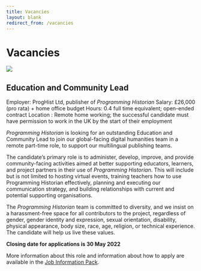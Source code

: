 ```yaml
---
title: Vacancies
layout: blank
redirect_from: /vacancies
---
```


# Vacancies

<img src="{{site.baseurl}}/images/blog/small-owl.png" class="centerImage"/>

## Education and Community Lead

Employer: ProgHist Ltd, publisher of _Programming Historian_
Salary: £26,000 (pro rata) + home office budget
Hours: 0.4 full time equivalent; open-ended contract
Location : Remote home working; the successful candidate must have permission to work in the UK by the start of their employment

_Programming Historian_ is looking for an outstanding Education and Community Lead to join our global-facing digital humanities team in a remote part-time role, to support our multilingual publishing teams.

The candidate’s primary role is to administer, develop, improve, and provide community-facing activities aimed at better supporting educators, learners, and project partners in their use of _Programming Historian_. This will include but is not limited to hosting virtual events, training teachers how to use Programming Historian effectively, planning and executing our communication strategy, and building relationships with current and potential supporting organisations.

The _Programming Historian_ team is committed to diversity, and we insist on a harassment-free space for all contributors to the project, regardless of gender, gender identity and expression, sexual orientation, disability, physical appearance, body size, race, age, religion, or technical experience. The candidate will help us live these values.

**Closing date for applications is 30 May 2022**

More information about this role and information about how to apply are available in the [Job Information Pack](/images/blog/Job-Description-Education-and-Community-Lead.pdf).
